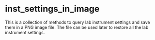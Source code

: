 # inst_settings_in_image
This is a collection of methods to query lab instrument settings and save them in a PNG image file. The file can be used later to restore all the lab instrument settings.
